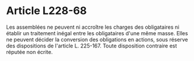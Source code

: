 # Article L228-68

Les assemblées ne peuvent ni accroître les charges des obligataires ni établir un traitement inégal entre les obligataires d'une même masse.   Elles ne peuvent décider la conversion des obligations en actions, sous réserve des dispositions de l'article L. 225-167.   Toute disposition contraire est réputée non écrite.